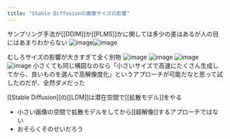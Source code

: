 ```yaml
---
title: "Stable Diffusionの画像サイズの影響"
---
```


サンプリング手法が[[DDIM]]か[[PLMS]]かに関しては多少の差はあるが人の目にはあまりわからない
![image](https://gyazo.com/0ed967f2faddaba3bb4b3868949df758/thumb/1000)![image](https://gyazo.com/aa6d3fed9f7d97b07a877b23ea94c4ac/thumb/1000)

むしろサイズの影響が大きすぎて全く別物
![image](https://gyazo.com/5c593cd3ca14658dd22190e76bffc88d/thumb/1000)
![image](https://gyazo.com/2ae797fdd1a543c059438c06bf86b94f/thumb/1000)
![image](https://gyazo.com/86e6ad3429432b611f572eb83a41845e/thumb/1000)
![image](https://gyazo.com/0ed967f2faddaba3bb4b3868949df758/thumb/1000)
小さくても同じ構図なのなら「小さいサイズで高速にたくさん生成してから、良いものを選んで高解像度化」というアプローチが可能だなと思って試したのだが、全然ダメだった

[[Stable Diffusion]]の[[LDM]]は潜在空間で[[拡散モデル]]をやる
- 小さい画像の空間で拡散モデルをしてから[[超解像]]するアプローチではない
- おそらくそのせいだろう
